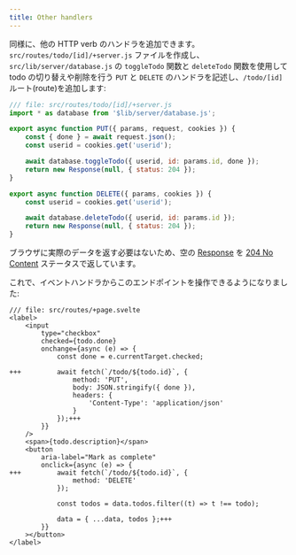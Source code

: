 ```yaml
---
title: Other handlers
---
```


同様に、他の HTTP verb のハンドラを追加できます。`src/routes/todo/[id]/+server.js` ファイルを作成し、`src/lib/server/database.js` の `toggleTodo` 関数と `deleteTodo` 関数を使用して todo の切り替えや削除を行う `PUT` と `DELETE` のハンドラを記述し、`/todo/[id]` ルート(route)を追加します:

```js
/// file: src/routes/todo/[id]/+server.js
import * as database from '$lib/server/database.js';

export async function PUT({ params, request, cookies }) {
	const { done } = await request.json();
	const userid = cookies.get('userid');

	await database.toggleTodo({ userid, id: params.id, done });
	return new Response(null, { status: 204 });
}

export async function DELETE({ params, cookies }) {
	const userid = cookies.get('userid');

	await database.deleteTodo({ userid, id: params.id });
	return new Response(null, { status: 204 });
}
```

ブラウザに実際のデータを返す必要はないため、空の [Response](https://developer.mozilla.org/ja/docs/Web/API/Response) を [204 No Content](https://http.dog/204) ステータスで返しています。

これで、イベントハンドラからこのエンドポイントを操作できるようになりました:

```svelte
/// file: src/routes/+page.svelte
<label>
	<input
		type="checkbox"
		checked={todo.done}
		onchange={async (e) => {
			const done = e.currentTarget.checked;

+++			await fetch(`/todo/${todo.id}`, {
				method: 'PUT',
				body: JSON.stringify({ done }),
				headers: {
					'Content-Type': 'application/json'
				}
			});+++
		}}
	/>
	<span>{todo.description}</span>
	<button
		aria-label="Mark as complete"
		onclick={async (e) => {
+++			await fetch(`/todo/${todo.id}`, {
				method: 'DELETE'
			});

			const todos = data.todos.filter((t) => t !== todo);

			data = { ...data, todos };+++
		}}
	></button>
</label>
```
